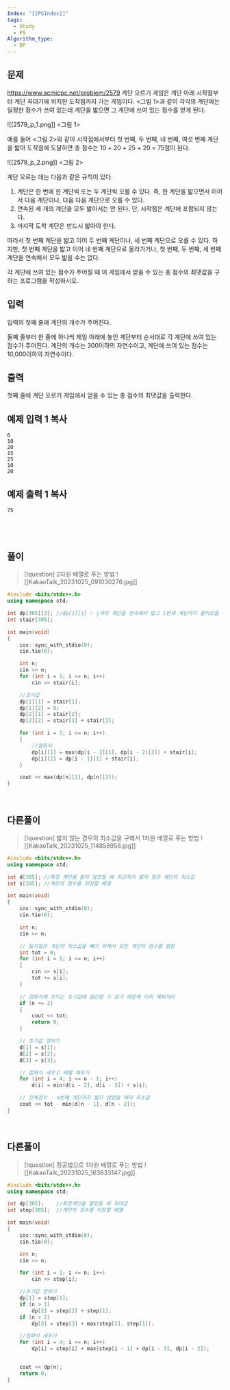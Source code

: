 ```yaml
---
Index: "[[PSIndex]]"
tags:
  - Study
  - PS
Algorithm_type:
  - DP
---
```


## 문제
https://www.acmicpc.net/problem/2579
계단 오르기 게임은 계단 아래 시작점부터 계단 꼭대기에 위치한 도착점까지 가는 게임이다. <그림 1>과 같이 각각의 계단에는 일정한 점수가 쓰여 있는데 계단을 밟으면 그 계단에 쓰여 있는 점수를 얻게 된다.

![[2579_p_1.png]]
<그림 1>

예를 들어 <그림 2>와 같이 시작점에서부터 첫 번째, 두 번째, 네 번째, 여섯 번째 계단을 밟아 도착점에 도달하면 총 점수는 10 + 20 + 25 + 20 = 75점이 된다.

![[2579_p_2.png]]
<그림 2>

계단 오르는 데는 다음과 같은 규칙이 있다.

1. 계단은 한 번에 한 계단씩 또는 두 계단씩 오를 수 있다. 즉, 한 계단을 밟으면서 이어서 다음 계단이나, 다음 다음 계단으로 오를 수 있다.
2. 연속된 세 개의 계단을 모두 밟아서는 안 된다. 단, 시작점은 계단에 포함되지 않는다.
3. 마지막 도착 계단은 반드시 밟아야 한다.

따라서 첫 번째 계단을 밟고 이어 두 번째 계단이나, 세 번째 계단으로 오를 수 있다. 하지만, 첫 번째 계단을 밟고 이어 네 번째 계단으로 올라가거나, 첫 번째, 두 번째, 세 번째 계단을 연속해서 모두 밟을 수는 없다.

각 계단에 쓰여 있는 점수가 주어질 때 이 게임에서 얻을 수 있는 총 점수의 최댓값을 구하는 프로그램을 작성하시오.

## 입력

입력의 첫째 줄에 계단의 개수가 주어진다.

둘째 줄부터 한 줄에 하나씩 제일 아래에 놓인 계단부터 순서대로 각 계단에 쓰여 있는 점수가 주어진다. 계단의 개수는 300이하의 자연수이고, 계단에 쓰여 있는 점수는 10,000이하의 자연수이다.

## 출력

첫째 줄에 계단 오르기 게임에서 얻을 수 있는 총 점수의 최댓값을 출력한다.

## 예제 입력 1 복사

```
6
10
20
15
25
10
20
```

## 예제 출력 1 복사

```
75
```
   
---
## 풀이
> [!question] 2차원 배열로 푸는 방법
> ![[KakaoTalk_20231025_091030276.jpg]]

```cpp
#include <bits/stdc++.h>
using namespace std;

int dp[305][3]; //dp[i][j] : j개의 계단을 연속해서 밟고 i번재 계단까지 올라갔을 때 점수의 최댓값. i번째 계단은 무조건 밟아야 됨
int stair[305];

int main(void) 
{
    ios::sync_with_stdio(0);
    cin.tie(0);

    int n;
    cin >> n;
    for (int i = 1; i <= n; i++)
        cin >> stair[i];

    //초기값
    dp[1][1] = stair[1];
    dp[1][2] = 0;
    dp[2][1] = stair[2];
    dp[2][2] = stair[1] + stair[2];

    for (int i = 1; i <= n; i++)
    {
        //점화식
        dp[i][1] = max(dp[i - 2][1], dp[i - 2][2]) + stair[i];
        dp[i][2] = dp[i - 1][1] + stair[i];
    }

    cout << max(dp[n][1], dp[n][2]);
}
```
   
## 다른풀이
> [!question] 밟지 않는 경우의 최소값을 구해서 1차원 배열로 푸는 방법
> ![[KakaoTalk_20231025_114858958.jpg]]

```cpp
#include <bits/stdc++.h>
using namespace std;

int d[305];	//특정 계단을 밟지 않았을 때 지금까지 밟지 않은 계단의 최소값
int s[305];	//계단의 점수를 저장할 배열

int main(void) 
{
	ios::sync_with_stdio(0);
	cin.tie(0);

	int n;
	cin >> n;

	// 밟지않은 계단의 최소값을 빼기 위해서 모든 계단의 점수를 합함
	int tot = 0;
	for (int i = 1; i <= n; i++) 
	{
		cin >> s[i];
		tot += s[i];
	}

	// 점화식에 쓰이는 초기값에 접근할 수 있기 때문에 미리 예외처리
	if (n <= 2)
	{
		cout << tot;
		return 0;
	}

	// 초기값 정하기
	d[1] = s[1];
	d[2] = s[2];
	d[3] = s[3];

	// 점화식 세우고 배열 채우기
	for (int i = 4; i <= n - 1; i++)
		d[i] = min(d[i - 2], d[i - 3]) + s[i];

	// 전체점수 - n번째 계단까지 밟지 않았을 때의 최소값
	cout << tot - min(d[n - 1], d[n - 2]);
}
```
   
## 다른풀이
> [!question] 정공법으로 1차원 배열로 푸는 방법
> ![[KakaoTalk_20231025_163833147.jpg]]

```cpp
#include <bits/stdc++.h>
using namespace std;

int dp[305];	//특정계단을 밟았을 때 최대값
int step[305];	//계단의 점수를 저장할 배열

int main(void) 
{
	ios::sync_with_stdio(0);
	cin.tie(0);

	int n;
	cin >> n;

	for (int i = 1; i <= n; i++)
		cin >> step[i];

	//초기값 정하기
	dp[1] = step[1];
	if (n > 1) 
		dp[2] = step[2] + step[1];
	if (n > 2)
		dp[3] = step[3] + max(step[2], step[1]);

	//점화식 세우기
	for (int i = 4; i <= n; i++)
		dp[i] = step[i] + max(step[i - 1] + dp[i - 3], dp[i - 2]);


	cout << dp[n];
	return 0;
}
```
